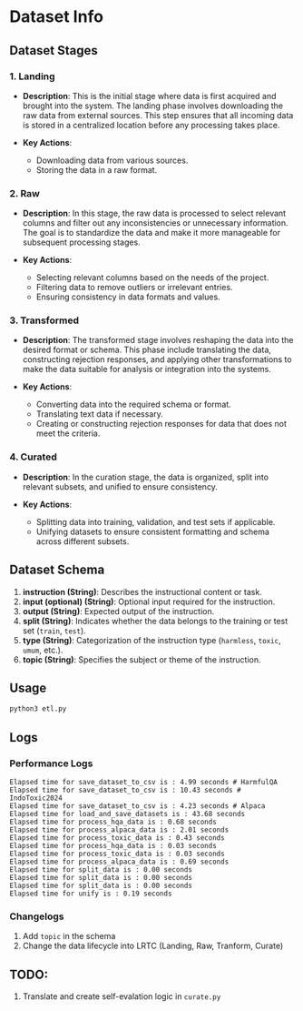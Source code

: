 # Dataset Info

## Dataset Stages

### 1. Landing

- **Description**: This is the initial stage where data is first acquired and brought into the system. The landing phase involves downloading the raw data from external sources. This step ensures that all incoming data is stored in a centralized location before any processing takes place.

- **Key Actions**:
  - Downloading data from various sources.
  - Storing the data in a raw format.

### 2. Raw

- **Description**: In this stage, the raw data is processed to select relevant columns and filter out any inconsistencies or unnecessary information. The goal is to standardize the data and make it more manageable for subsequent processing stages.

- **Key Actions**:
  - Selecting relevant columns based on the needs of the project.
  - Filtering data to remove outliers or irrelevant entries.
  - Ensuring consistency in data formats and values.

### 3. Transformed

- **Description**: The transformed stage involves reshaping the data into the desired format or schema. This phase include translating the data, constructing rejection responses, and applying other transformations to make the data suitable for analysis or integration into the systems.

- **Key Actions**:
  - Converting data into the required schema or format.
  - Translating text data if necessary.
  - Creating or constructing rejection responses for data that does not meet the criteria.

### 4. Curated

- **Description**: In the curation stage, the data is organized, split into relevant subsets, and unified to ensure consistency.

- **Key Actions**:
  - Splitting data into training, validation, and test sets if applicable.
  - Unifying datasets to ensure consistent formatting and schema across different subsets.

## Dataset Schema

1. **instruction (String)**: Describes the instructional content or task.
2. **input (optional) (String)**: Optional input required for the instruction.
3. **output (String)**: Expected output of the instruction.
4. **split (String)**: Indicates whether the data belongs to the training or test set (`train`, `test`).
5. **type (String)**: Categorization of the instruction type (`harmless`, `toxic`, `umum`, etc.).
6. **topic (String)**: Specifies the subject or theme of the instruction.

## Usage

```python
python3 etl.py
```

## Logs
### Performance Logs
```plaintext
Elapsed time for save_dataset_to_csv is : 4.99 seconds # HarmfulQA
Elapsed time for save_dataset_to_csv is : 10.43 seconds # IndoToxic2024
Elapsed time for save_dataset_to_csv is : 4.23 seconds # Alpaca
Elapsed time for load_and_save_datasets is : 43.68 seconds
Elapsed time for process_hqa_data is : 0.68 seconds
Elapsed time for process_alpaca_data is : 2.01 seconds
Elapsed time for process_toxic_data is : 0.43 seconds
Elapsed time for process_hqa_data is : 0.03 seconds
Elapsed time for process_toxic_data is : 0.03 seconds
Elapsed time for process_alpaca_data is : 0.69 seconds
Elapsed time for split_data is : 0.00 seconds
Elapsed time for split_data is : 0.00 seconds
Elapsed time for split_data is : 0.00 seconds
Elapsed time for unify is : 0.19 seconds
```

### Changelogs
1. Add `topic` in the schema 
2. Change the data lifecycle into LRTC (Landing, Raw, Tranform, Curate)

## TODO:

1. Translate and create self-evalation logic in `curate.py`

